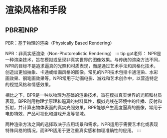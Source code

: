 # 渲染风格和手段

## PBR和NRP
PBR：基于物理的渲染（Physically Based Rendering）

NPR：非真实感渲染（Non-Photorealistic Rendering）
::: tip gpt老师：
NPR是一种渲染技术，旨在模拟或呈现非真实世界的图像效果。与传统的渲染方法不同，NPR的目标不是追求逼真的光照和材质表现，而是通过艺术手法和风格化技术，创造出更加抽象、卡通或绘画风格的图像。常见的NPR技术包括卡通渲染、水彩画效果、钢笔画效果等。NPR常用于动画电影、游戏和艺术创作中，以营造特定的视觉风格和情感效果。

相比之下，BPR是一种以物理为基础的渲染技术，旨在模拟真实世界的光照和材质表现。BPR利用物理学原理和逼真的材料属性，模拟光线在环境中的传播、反射和折射，并计算出物体表面的真实光照效果。BPR能够产生高度逼真的图像，常用于电影特效、产品可视化和游戏开发等领域。

两种渲染方法之间的选择取决于应用场景和需求。NPR适用于需要艺术化或表现特殊风格的情况，而BPR适用于更注重真实感和物理准确性的应用。
:::
